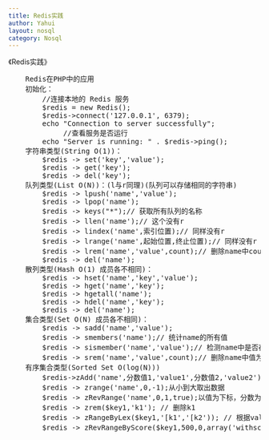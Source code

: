```yaml
---
title: Redis实践
author: Yahui
layout: nosql
category: Nosql
---
```


《Redis实践》

<pre style="text-align: left;">
<span class="image featured"><img src="{{ 'assets/images/other/nosqlall.jpg' | relative_url }}" alt="" /></span>
<span class="image featured"><img src="{{ 'assets/images/other/redistype.jpg' | relative_url }}" alt="" /></span>
	Redis在PHP中的应用
	初始化：
		//连接本地的 Redis 服务
		$redis = new Redis();
		$redis->connect('127.0.0.1', 6379);
		echo "Connection to server successfully";
		     //查看服务是否运行
		echo "Server is running: " . $redis->ping();
	字符串类型(String O(1))：
		$redis -> set('key','value');
		$redis -> get('key');
		$redis -> del('key');
	队列类型(List O(N))：(l与r同理)(队列可以存储相同的字符串)
		$redis -> lpush('name','value');
		$redis -> lpop('name');
		$redis -> keys("*");// 获取所有队列的名称
		$redis -> llen('name');// 这个没有r
		$redis -> lindex('name',索引位置);// 同样没有r
		$redis -> lrange('name',起始位置,终止位置);// 同样没有r
		$redis -> lrem('name','value',count);// 删除name中count个值为value的
		$redis -> del('name');
	散列类型(Hash O(1) 成员各不相同)：
		$redis -> hset('name','key','value');
		$redis -> hget('name','key');
		$redis -> hgetall('name');
		$redis -> hdel('name','key');
		$redis -> del('name');
	集合类型(Set O(N) 成员各不相同)：
		$redis -> sadd('name','value');
		$redis -> smembers('name');// 统计name的所有值
		$redis -> sismember('name','value');// 检测name中是否存在值1
		$redis -> srem('name','value',count);// 删除name中值为value的
	有序集合类型(Sorted Set O(log(N)))
		$redis->zAdd('name',分数值1,'value1',分数值2,'value2');
	    $redis -> zrange('name',0,-1);从小到大取出数据
	   	$redis -> zRevRange('name',0,1,true);以值为下标，分数为值从大到小取出数据
	    $redis -> zrem($key1,'k1'); // 删除k1
	    $redis -> zRangeByLex($key1,'[k1','[k2')); // 根据value取出value介于k1到k2的值
	    $redis -> zRevRangeByScore($key1,500,0,array('withscores' => true))); // 根据分数值取出0~500之间，由于加上Rev是从大到小，所以分数也需要从大到小
</pre>